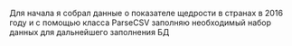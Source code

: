 Для начала я собрал данные о показателе щедрости в странах в 2016 году и с помощью класса ParseCSV заполняю необходимый набор данных для дальнейшего заполнения БД
